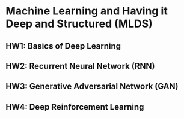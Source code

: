 # Machine Learning and Having it Deep and Structured (MLDS) 

## HW1: Basics of Deep Learning
## HW2: Recurrent Neural Network (RNN)
## HW3: Generative Adversarial Network (GAN)
## HW4: Deep Reinforcement Learning

